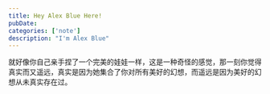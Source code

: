 ```yaml
---
title: Hey Alex Blue Here!
pubDate: 
categories: ['note']
description: "I'm Alex Blue"
---
```


就好像你自己亲手捏了一个完美的娃娃一样，这是一种奇怪的感觉，那一刻你觉得真实而又遥远，真实是因为她集合了你对所有美好的幻想，而遥远是因为美好的幻想从未真实存在过。
